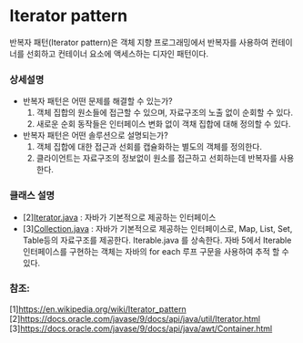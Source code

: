 # Iterator pattern
반복자 패턴(Iterator pattern)은 객체 지향 프로그래밍에서 반복자를 사용하여 컨테이너를 선회하고 컨테이너 요소에 액세스하는 디자인 패턴이다.

### 상세설명
 - 반복자 패턴은 어떤 문제를 해결할 수 있는가?
   1. 객체 집합의 원소들에 접근할 수 있으며, 자료구조의 노출 없이 순회할 수 있다.
   2. 새로운 순회 동작들은 인터페이스 변화 없이 객채 집합에 대해 정의할 수 있다. 
 - 반복자 패턴은 어떤 솔루션으로 설명되는가?
   1. 객체 집합에 대한 접근과 선회를 캡슐화하는 별도의 객체를 정의한다.
   2. 클라이언트는 자료구조의 정보없이 원소를 접근하고 선회하는데 반복자를 사용한다.
   
### 클래스 설명
 - [2][Iterator.java](https://docs.oracle.com/javase/9/docs/api/java/util/Iterator.html) : 자바가 기본적으로 제공하는 인터페이스
 - [3][Collection.java](https://docs.oracle.com/javase/9/docs/api/java/awt/Container.html) : 자바가 기본적으로 제공하는 인터페이스로, Map, List, Set, Table등의 자료구조를 제공한다. Iterable.java 를 상속한다. 
자바 5에서 Iterable 인터페이스를 구현하는 객체는 자바의 for each 루프 구문을 사용하여 추적 할 수 있다.
    
### 참조:
[1]https://en.wikipedia.org/wiki/Iterator_pattern
[2]https://docs.oracle.com/javase/9/docs/api/java/util/Iterator.html
[3]https://docs.oracle.com/javase/9/docs/api/java/awt/Container.html